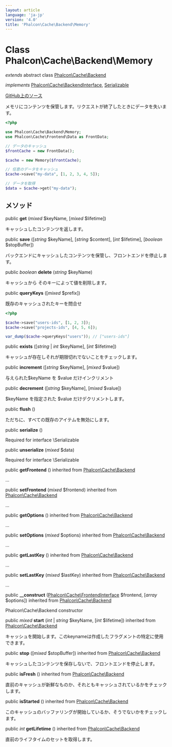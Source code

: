 ```yaml
---
layout: article
language: 'ja-jp'
version: '4.0'
title: 'Phalcon\Cache\Backend\Memory'
---
```


# Class **Phalcon\Cache\Backend\Memory**

*extends* abstract class [Phalcon\Cache\Backend](/4.0/en/api/Phalcon_Cache_Backend)

*implements* [Phalcon\Cache\BackendInterface](/4.0/en/api/Phalcon_Cache_BackendInterface), [Serializable](https://php.net/manual/en/class.serializable.php)

<a href="https://github.com/phalcon/cphalcon/tree/v4.0.0/phalcon/cache/backend/memory.zep" class="btn btn-default btn-sm">GitHub上のソース</a>

メモリにコンテンツを保管します。リクエストが終了したときにデータを失います。

```php
<?php

use Phalcon\Cache\Backend\Memory;
use Phalcon\Cache\Frontend\Data as FrontData;

// データのキャッシュ
$frontCache = new FrontData();

$cache = new Memory($frontCache);

// 任意のデータをキャッシュ
$cache->save("my-data", [1, 2, 3, 4, 5]);

// データを取得
$data = $cache->get("my-data");

```

## メソッド

public **get** (*mixed* $keyName, [*mixed* $lifetime])

キャッシュしたコンテンツを返します。

public **save** ([*string* $keyName], [*string* $content], [*int* $lifetime], [*boolean* $stopBuffer])

バックエンドにキャッシュしたコンテンツを保管し、フロントエンドを停止します。

public *boolean* **delete** (*string* $keyName)

キャッシュから そのキーによって値を削除します。

public **queryKeys** ([*mixed* $prefix])

既存のキャッシュされたキーを問合せ

```php
<?php

$cache->save("users-ids", [1, 2, 3]);
$cache->save("projects-ids", [4, 5, 6]);

var_dump($cache->queryKeys("users")); // ["users-ids"]

```

public **exists** ([*string* | *int* $keyName], [*int* $lifetime])

キャッシュが存在しそれが期限切れでないことをチェックします。

public **increment** ([*string* $keyName], [*mixed* $value])

与えられた$keyName を $value だけインクリメント

public **decrement** ([*string* $keyName], [*mixed* $value])

$keyName を指定された $value だけデクリメントします。

public **flush** ()

ただちに、すべての既存のアイテムを無効にします。

public **serialize** ()

Required for interface \Serializable

public **unserialize** (*mixed* $data)

Required for interface \Serializable

public **getFrontend** () inherited from [Phalcon\Cache\Backend](/4.0/en/api/Phalcon_Cache_Backend)

...

public **setFrontend** (*mixed* $frontend) inherited from [Phalcon\Cache\Backend](/4.0/en/api/Phalcon_Cache_Backend)

...

public **getOptions** () inherited from [Phalcon\Cache\Backend](/4.0/en/api/Phalcon_Cache_Backend)

...

public **setOptions** (*mixed* $options) inherited from [Phalcon\Cache\Backend](/4.0/en/api/Phalcon_Cache_Backend)

...

public **getLastKey** () inherited from [Phalcon\Cache\Backend](/4.0/en/api/Phalcon_Cache_Backend)

...

public **setLastKey** (*mixed* $lastKey) inherited from [Phalcon\Cache\Backend](/4.0/en/api/Phalcon_Cache_Backend)

...

public **__construct** ([Phalcon\Cache\FrontendInterface](/4.0/en/api/Phalcon_Cache_FrontendInterface) $frontend, [*array* $options]) inherited from [Phalcon\Cache\Backend](/4.0/en/api/Phalcon_Cache_Backend)

Phalcon\Cache\Backend constructor

public *mixed* **start** (*int* | *string* $keyName, [*int* $lifetime]) inherited from [Phalcon\Cache\Backend](/4.0/en/api/Phalcon_Cache_Backend)

キャッシュを開始します。このkeynameは作成したフラグメントの特定に使用できます。

public **stop** ([*mixed* $stopBuffer]) inherited from [Phalcon\Cache\Backend](/4.0/en/api/Phalcon_Cache_Backend)

キャッシュしたコンテンツを保存しないで、フロントエンドを停止します。

public **isFresh** () inherited from [Phalcon\Cache\Backend](/4.0/en/api/Phalcon_Cache_Backend)

直前のキャッシュが新鮮なものか、それともキャッシュされているかをチェックします。

public **isStarted** () inherited from [Phalcon\Cache\Backend](/4.0/en/api/Phalcon_Cache_Backend)

このキャッシュのバッファリングが開始しているか、そうでないかをチェックします。

public *int* **getLifetime** () inherited from [Phalcon\Cache\Backend](/4.0/en/api/Phalcon_Cache_Backend)

直前のライフタイムのセットを取得します。